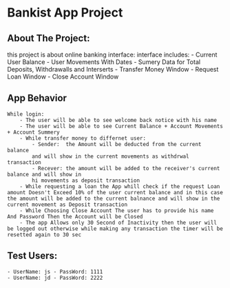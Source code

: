 # Bankist App Project


## About The Project:

this project is about online banking interface:
interface includes:
    - Current User Balance
    - User Movements With Dates
    - Sumery Data for Total Deposits, Withdrawalls and Interserts
    - Transfer Money Window
    - Request Loan Window
    - Close Account Window

## App Behavior

    While login:
        - The user will be able to see welcome back notice with his name 
        - The user will be able to see Current Balance + Account Movements + Account Summery
        - While transfer money to differnet user:
            - Sender:  the Amount will be deducted from the current balance 
            and will show in the current movements as withdrwal transaction
            - Recever: the amount will be added to the receiver's current balance and will show in 
            hi movements as deposit transaction
        - While requesting a loan the App whill check if the request Loan amount Doesn't Exceed 10% of the user current balance and in this case the amount will be added to the current balnance and will show in the current movement as Deposit transaction
        - While Choosing Close Account The user has to provide his name And Password Then the Account will be Closed
        - The app Allows only 30 Second of Inactivity then the user will be logged out otherwise while making any transaction the timer will be resetted again to 30 sec 

## Test Users:
    - UserName: js - PassWord: 1111
    - UserName: jd - PassWord: 2222
